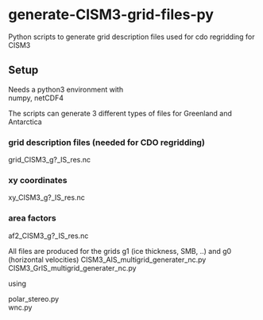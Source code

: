 # generate-CISM3-grid-files-py
Python scripts to generate grid description files used for cdo regridding for CISM3

## Setup
Needs a python3 environment with  
numpy, netCDF4

The scripts can generate 3 different types of files for Greenland and Antarctica

### grid description files (needed for CDO regridding)
  grid_CISM3_g?_IS_res.nc
### xy coordinates 
  xy_CISM3_g?_IS_res.nc
### area factors 
  af2_CISM3_g?_IS_res.nc

All files are produced for the grids g1 (ice thickness, SMB, ..) and g0 (horizontal velocities)
  CISM3_AIS_multigrid_generater_nc.py  
  CISM3_GrIS_multigrid_generater_nc.py  

using  

  polar_stereo.py  
  wnc.py  
